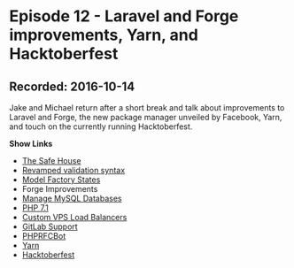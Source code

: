 # Episode 12 - Laravel and Forge improvements, Yarn, and Hacktoberfest

## Recorded: 2016-10-14

Jake and Michael return after a short break and talk about improvements to Laravel and Forge, the new package manager unveiled by Facebook, Yarn, and touch on the currently running Hacktoberfest.

**Show Links**

* [The Safe House](http://www.safe-house.com)
* [Revamped validation syntax](https://laravel-news.com/2016/10/unique-and-exists-validation/)
* [Model Factory States](https://laravel-news.com/2016/10/laravel-model-factory-states/)
* Forge Improvements
 * [Manage MySQL Databases](https://forge-blog.laravel.com/mysql-databases)
 * [PHP 7.1](https://forge-blog.laravel.com/php-71-and-56-now-available)
 * [Custom VPS Load Balancers](https://twitter.com/laravelphp/status/781507332932980736)
 * [GitLab Support](https://twitter.com/laravelphp/status/786212659959967744)
* [PHPRFCBot](https://twitter.com/PHPRFCBot)
* [Yarn](https://code.facebook.com/posts/1840075619545360)
* [Hacktoberfest](https://hacktoberfest.digitalocean.com)
